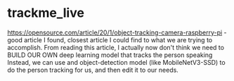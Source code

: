 # trackme_live
https://opensource.com/article/20/1/object-tracking-camera-raspberry-pi - good article I found, closest article I could find to what we are trying to accomplish. From reading this article, I actually now don't think we need to BUILD OUR OWN deep learning model that tracks the person speaking Instead, we can use and object-detection model (like MobileNetV3-SSD) to do the person tracking for us, and then edit it to our needs.

